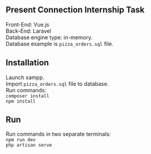 ## Present Connection Internship Task
Front-End: Vue.js\
Back-End: Laravel\
Database engine type: in-memory.\
Database example is `pizza_orders.sql` file.

## Installation
Launch xampp.\
Import `pizza_orders.sql` file to database.\
Run commands:\
`composer install`\
`npm install`

## Run
Run commands in two separate terminals:\
`npm run dev`\
`php artisan serve`
